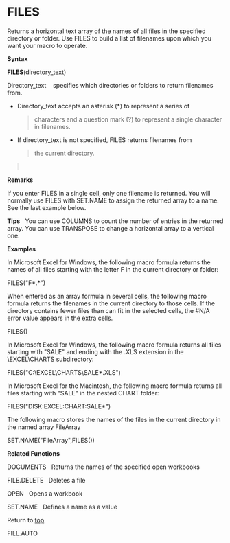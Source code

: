 FILES
=====

Returns a horizontal text array of the names of all files in the
specified directory or folder. Use FILES to build a list of filenames
upon which you want your macro to operate.

**Syntax**

**FILES**(directory\_text)

Directory\_text    specifies which directories or folders to return
filenames from.

-   Directory\_text accepts an asterisk (\*) to represent a series of
    > characters and a question mark (?) to represent a single character
    > in filenames.

-   If directory\_text is not specified, FILES returns filenames from
    > the current directory.

>  

**Remarks**

If you enter FILES in a single cell, only one filename is returned. You
will normally use FILES with SET.NAME to assign the returned array to a
name. See the last example below.

**Tips**   You can use COLUMNS to count the number of entries in the
returned array. You can use TRANSPOSE to change a horizontal array to a
vertical one.

**Examples**

In Microsoft Excel for Windows, the following macro formula returns the
names of all files starting with the letter F in the current directory
or folder:

FILES(\"F\*.\*\")

When entered as an array formula in several cells, the following macro
formula returns the filenames in the current directory to those cells.
If the directory contains fewer files than can fit in the selected
cells, the \#N/A error value appears in the extra cells.

FILES()

In Microsoft Excel for Windows, the following macro formula returns all
files starting with \"SALE\" and ending with the .XLS extension in the
\\EXCEL\\CHARTS subdirectory:

FILES(\"C:\\EXCEL\\CHARTS\\SALE\*.XLS\")

In Microsoft Excel for the Macintosh, the following macro formula
returns all files starting with \"SALE\" in the nested CHART folder:

FILES(\"DISK:EXCEL:CHART:SALE\*\")

The following macro stores the names of the files in the current
directory in the named array FileArray

SET.NAME(\"FileArray\",FILES())

**Related Functions**

DOCUMENTS   Returns the names of the specified open workbooks

FILE.DELETE   Deletes a file

OPEN   Opens a workbook

SET.NAME   Defines a name as a value

Return to [top](#E)

FILL.AUTO
